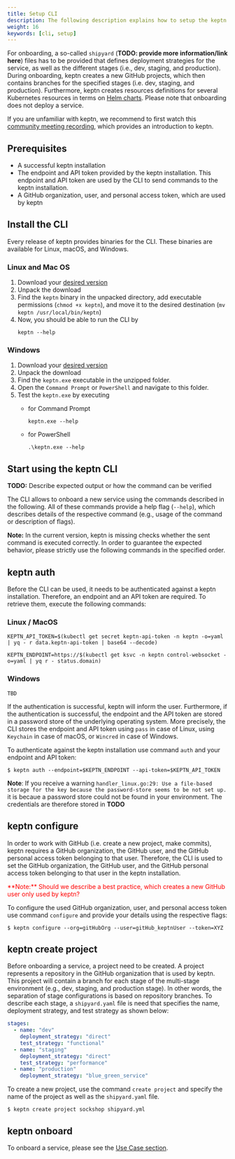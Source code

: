```yaml
---
title: Setup CLI
description: The following description explains how to setup the keptn CLI and connect it to your keptn installation.
weight: 16
keywords: [cli, setup]
---
```


For onboarding, a so-called `shipyard` (**TODO: provide more information/link here**) files has to be provided that defines deployment strategies for the service, as well as the different stages (i.e., dev, staging, and production).
During onboarding, keptn creates a new GitHub projects, which then contains branches for the specified stages (i.e. dev, staging, and production).
Furthermore, keptn creates resources definitions for several Kubernetes resources in terms on [Helm charts](https://helm.sh/).
Please note that onboarding does not deploy a service.

If you are unfamiliar with keptn, we recommend to first watch this [community meeting recording](https://drive.google.com/open?id=1Zj-c0tGIvQ_0Dys6NsyDa-REsEZCvAHJ),
which provides an introduction to keptn.

## Prerequisites
- A successful keptn installation
- The endpoint and API token provided by the keptn installation. This endpoint and API token are used by the CLI to send commands to the keptn installation.
- A GitHub organization, user, and personal access token, which are used by keptn 

## Install the CLI
Every release of keptn provides binaries for the CLI. These binaries are available for Linux, macOS, and Windows.

### Linux and Mac OS

1. Download your [desired version](https://github.com/keptn/keptn/releases/tag/0.2)
2. Unpack the download <!--- Check if necessary -->
3. Find the `keptn` binary in the unpacked directory, add executable permissions (``chmod +x keptn``), and move it to the desired destination (``mv keptn /usr/local/bin/keptn``)
1. Now, you should be able to run the CLI by 
    ```console
    keptn --help
    ```

### Windows

1. Download your [desired version](https://github.com/keptn/keptn/releases/tag/0.2)
1. Unpack the download <!--- Check if necessary -->
1. Find the `keptn.exe` executable in the unzipped folder. 
1. Open the `Command Prompt` or `PowerShell` and navigate to this folder.
1. Test the `keptn.exe` by executing 
    - for Command Prompt
        ```
        keptn.exe --help
        ```

    - for PowerShell
        ```
        .\keptn.exe --help
        ```

## Start using the keptn CLI
**TODO:** Describe expected output or how the command can be verified

The CLI allows to onboard a new service using the commands described in the following.
All of these commands provide a help flag (`--help`), which describes details of the respective command (e.g., usage of the command or description of flags).

**Note:** In the current version, keptn is missing checks whether the sent command is executed correctly.
In order to guarantee the expected behavior, please strictly use the following commands in the specified order.

## keptn auth 

Before the CLI can be used, it needs to be authenticated against a keptn installation. Therefore, an endpoint and an API token are required. To retrieve them, execute the following commands:

### Linux / MacOS

```console
KEPTN_API_TOKEN=$(kubectl get secret keptn-api-token -n keptn -o=yaml | yq - r data.keptn-api-token | base64 --decode)

KEPTN_ENDPOINT=https://$(kubectl get ksvc -n keptn control-websocket -o=yaml | yq r - status.domain)
```

### Windows 

```console
TBD
```

If the authentication is successful, keptn will inform the user. Furthermore, if the authentication is successful, the endpoint and the API token are stored in a password store of the underlying operating system.
More precisely, the CLI stores the endpoint and API token using `pass` in case of Linux, using `Keychain` in case of macOS, or `Wincred` in case of Windows.

To authenticate against the keptn installation use command `auth` and your endpoint and API token:

```console
$ keptn auth --endpoint=$KEPTN_ENDPOINT --api-token=$KEPTN_API_TOKEN
```

**Note**: If you receive a warning `handler_linux.go:29: Use a file-based storage for the key because the password-store seems to be not set up.` it is becaue a password store could not be found in your environment. The credentials are therefore stored in **TODO**


## keptn configure 

In order to work with GitHub (i.e. create a new project, make commits), keptn requires a
GitHub organization, the GitHub user, and the GitHub personal access token belonging to that user.
Therefore, the CLI is used to set the GitHub organization, the GitHub user, and the GitHub personal access token belonging to that user in the keptn installation.

<span style="color:red">
**Note:** Should we describe a best practice, which creates a new GitHub user only used by keptn?
</span>

To configure the used GitHub organization, user, and personal access token use command `configure` and provide your details using the respective flags:

```console
$ keptn configure --org=gitHubOrg --user=gitHub_keptnUser --token=XYZ
```

## keptn create project 

Before onboarding a service, a project need to be created. A project represents a repository in the GitHub organization that is used by keptn. This project will contain a branch for each stage of the multi-stage environment (e.g., dev, staging, and production stage). In other words, the separation of stage configurations is based on repository branches. To describe each stage, a `shipyard.yaml` file is need that specifies the name, deployment strategy, and test strategy as shown below:

```yaml
stages:
  - name: "dev"
    deployment_strategy: "direct"
    test_strategy: "functional"
  - name: "staging"
    deployment_strategy: "direct"
    test_strategy: "performance"
  - name: "production"
    deployment_strategy: "blue_green_service"
```

To create a new project, use the command `create project` and specify the name of the project as well as the `shipyard.yaml` file.

```console
$ keptn create project sockshop shipyard.yml
```

## keptn onboard 

To onboard a service, please see the [Use Case section](../usecases/onboard-carts-service).

<!-- juergen: I would argue to remove this section since no use case can be done by onboarding an arbitrary service. Instead, link to the first use case of onboarding the carts service here.

## keptn onboard service - Onboard a new service to the project

For describing the used Kubernetes resources, [Helm charts](https://helm.sh/) are used. Here, the CLI allows setting a Helm values description in the before created project. Optionally, the user can also provide a Helm deployment and service description.

To onboard a service, use the command `onboard service` and provide the project name, the Helm chart values and optionally also deployment and service descriptions.

```console
$ keptn onboard service --project=sockshop --values=values.yaml
```
or
```console
$ keptn onboard service --project=sockshop --values=values.yaml --deployment=deployment.yaml --service=service.yaml
```

-->
